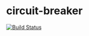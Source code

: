 # circuit-breaker
[![Build Status](https://travis-ci.org/ihsw/circuit-breaker.svg?branch=master)](https://travis-ci.org/ihsw/circuit-breaker)

